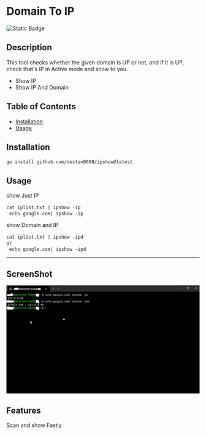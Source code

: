 # Domain To IP
![Static Badge](https://img.shields.io/badge/Go-100%25-brightgreen)
## Description

This tool checks whether the given domain is UP or not, and if it is UP, check that's IP in Active mode and show to you.

- Show IP
- Show IP And Domain


## Table of Contents 


- [Installation](#installation)
- [Usage](#usage)


## Installation

```
go install github.com/destan0098/ipshow@latest
```

## Usage

show Just IP
```
cat iplist.txt | ipshow -ip
 echo google.com| ipshow -ip
```
show Domain and  IP
```
cat iplist.txt | ipshow -ipd
or
 echo google.com| ipshow -ipd
```


---

## ScreenShot

![IP Show](/ScreenShot1.png?raw=true "IP Show")


## Features

Scan and show Fastly 

